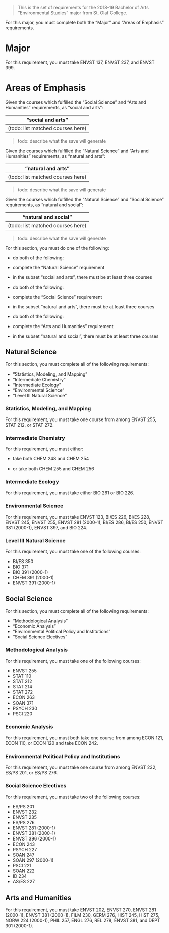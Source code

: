 > This is the set of requirements for the 2018-19 Bachelor of Arts
> “Environmental Studies” major from St. Olaf College.

For this major, you must complete both the “Major” and “Areas of Emphasis” requirements.

# Major
For this requirement, you must take ENVST 137, ENVST 237, and ENVST 399.


# Areas of Emphasis
Given the courses which fulfilled the “Social Science” and “Arts and Humanities” requirements, as “social and arts”:

| “social and arts” |
| ----------------- |
| (todo: list matched courses here) |

> todo: describe what the save will generate

Given the courses which fulfilled the “Natural Science” and “Arts and Humanities” requirements, as “natural and arts”:

| “natural and arts” |
| ------------------ |
| (todo: list matched courses here) |

> todo: describe what the save will generate

Given the courses which fulfilled the “Natural Science” and “Social Science” requirements, as “natural and social”:

| “natural and social” |
| -------------------- |
| (todo: list matched courses here) |

> todo: describe what the save will generate

For this section, you must do one of the following:

- do both of the following:

- complete the “Natural Science” requirement
- in the subset “social and arts”, there must be at least three courses

- do both of the following:

- complete the “Social Science” requirement
- in the subset “natural and arts”, there must be at least three courses

- do both of the following:

- complete the “Arts and Humanities” requirement
- in the subset “natural and social”, there must be at least three courses


## Natural Science
For this section, you must complete all of the following requirements:

- “Statistics, Modeling, and Mapping”
- “Intermediate Chemistry”
- “Intermediate Ecology”
- “Environmental Science”
- “Level III Natural Science”

### Statistics, Modeling, and Mapping
For this requirement, you must take one course from among ENVST 255, STAT 212, or STAT 272.

### Intermediate Chemistry
For this requirement, you must either:

- take both CHEM 248 and CHEM 254

- or take both CHEM 255 and CHEM 256

### Intermediate Ecology
For this requirement, you must take either BIO 261 or BIO 226.

### Environmental Science
For this requirement, you must take ENVST 123, BI/ES 226, BI/ES 228, ENVST 245, ENVST 255, ENVST 281 (2000-1), BI/ES 286, BI/ES 250, ENVST 381 (2000-1), ENVST 397, and BIO 224.

### Level III Natural Science
For this requirement, you must take one of the following courses:

- BI/ES 350
- BIO 371
- BIO 391 (2000-1)
- CHEM 391 (2000-1)
- ENVST 391 (2000-1)

## Social Science
For this section, you must complete all of the following requirements:

- “Methodological Analysis”
- “Economic Analysis”
- “Environmental Political Policy and Institutions”
- “Social Science Electives”

### Methodological Analysis
For this requirement, you must take one of the following courses:

- ENVST 255
- STAT 110
- STAT 212
- STAT 214
- STAT 272
- ECON 263
- SOAN 371
- PSYCH 230
- PSCI 220

### Economic Analysis
For this requirement, you must both take one course from among ECON 121, ECON 110, or ECON 120 and take ECON 242.

### Environmental Political Policy and Institutions
For this requirement, you must take one course from among ENVST 232, ES/PS 201, or ES/PS 276.

### Social Science Electives
For this requirement, you must take two of the following courses:

- ES/PS 201
- ENVST 232
- ENVST 235
- ES/PS 276
- ENVST 281 (2000-1)
- ENVST 381 (2000-1)
- ENVST 396 (2000-1)
- ECON 243
- PSYCH 227
- SOAN 247
- SOAN 297 (2000-1)
- PSCI 221
- SOAN 222
- ID 234
- AS/ES 227

## Arts and Humanities
For this requirement, you must take ENVST 202, ENVST 270, ENVST 281 (2000-1), ENVST 381 (2000-1), FILM 230, GERM 276, HIST 245, HIST 275, NORW 224 (2000-1), PHIL 257, ENGL 276, REL 278, ENVST 381, and DEPT 301 (2000-1).


